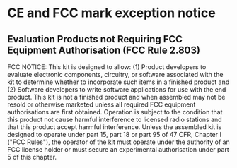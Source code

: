 # CE and FCC mark exception notice

## Evaluation Products not Requiring FCC Equipment Authorisation (FCC Rule 2.803)

FCC NOTICE: This kit is designed to allow:
(1) Product developers to evaluate electronic components, circuitry, or software associated with the kit to determine whether to incorporate such items in a finished product and
(2) Software developers to write software applications for use with the end product. This kit is not a finished product and when assembled may not be resold or otherwise marketed unless all required FCC equipment authorisations are first obtained. Operation is subject to the condition that this product not cause harmful interference to licensed radio stations and that this product accept harmful interference. Unless the assembled kit is designed to operate under part 15, part 18 or part 95 of 47 CFR, Chapter I ("FCC Rules"), the operator of the kit must operate under the authority of an FCC license holder or must secure an experimental authorisation under part 5 of this chapter.
